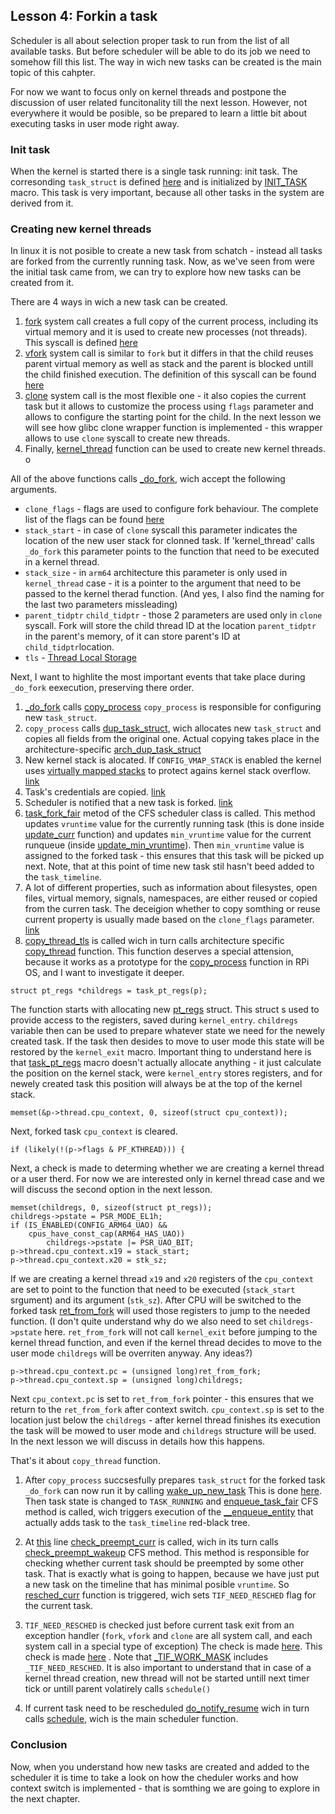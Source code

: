 ## Lesson 4: Forkin a task

Scheduler is all about selection proper task to run from  the list of all available tasks. But before scheduler will be able to do its job we need to somehow fill this list. The way in wich new tasks can be created is the main topic of this cahpter. 

For now we want to focus only on kernel threads and postpone the discussion of user related funcitonality till the next lesson. However, not everywhere it would be posible, so be prepared to learn a little bit about executing tasks in user mode right away.

### Init task

When the kernel is started there is a single task running: init task. The corresonding `task_struct` is defined [here](https://github.com/torvalds/linux/blob/v4.14/init/init_task.c#L20) and is initialized by [INIT_TASK](https://github.com/torvalds/linux/blob/v4.14/include/linux/init_task.h#L226) macro. This task is very important, because all other tasks in the system are derived from it.

### Creating new kernel threads

In linux it is not posible to create a new task from schatch - instead all tasks are forked from the currently running task. Now, as we've seen from were the initial task came from, we can try to explore how new tasks can be created from it. 

There are 4 ways in wich a new task can be created.

1. [fork](http://man7.org/linux/man-pages/man2/fork.2.html) system call creates a full copy of the current process, including its virtual memory and it is used to create new processes (not threads). This syscall is defined [here](https://github.com/torvalds/linux/blob/v4.14/kernel/fork.c#L2116)
1. [vfork](http://man7.org/linux/man-pages/man2/vfork.2.html) system call is similar to `fork` but it differs in that the child reuses parent virtual memory as well as stack and the parent is blocked untill the child finished execution. The definition of this syscall can be found [here](https://github.com/torvalds/linux/blob/v4.14/kernel/fork.c#L2128)
1. [clone](http://man7.org/linux/man-pages/man2/clone.2.html) system call is the most flexible one - it also copies the current task but it allows to customize the process using `flags` parameter and allows to configure the starting point for the child. In the next lesson we will see how glibc clone wrapper function is implemented - this wrapper allows to use `clone` syscall to create new threads. 
1. Finally, [kernel_thread](https://github.com/torvalds/linux/blob/v4.14/kernel/fork.c#L2109) function can be used to create new kernel threads. o

All of the above functions calls [_do_fork](https://github.com/torvalds/linux/blob/v4.14/kernel/fork.c#L2020), wich accept the following arguments.

* `clone_flags` - flags are used to configure fork behaviour. The complete list of the flags can be found [here](https://github.com/torvalds/linux/blob/v4.14/include/uapi/linux/sched.h#L8)
* `stack_start` - in case of `clone` syscall this parameter indicates the location of the new user stack for clonned task. If 'kernel_thread' calls `_do_fork` this parameter points to the function that need to be executed in a kernel thread.
* `stack_size` - in `arm64` architecture this parameter is only used in `kernel_thread` case - it is a pointer to the argument that need to be passed to the kernel therad function. (And yes, I also find the naming for the last two parameters missleading)
* `parent_tidptr` `child_tidptr` - those 2 parameters are used only in `clone` syscall. Fork will store the child thread ID at the location `parent_tidptr` in the parent's memory, of it can store parent's ID at `child_tidptr`location.
* `tls` - [Thread Local Storage](https://en.wikipedia.org/wiki/Thread-local_storage)

Next, I want to highlite the most important events that take place during `_do_fork` eexecution, preserving there order.

1. [_do_fork](https://github.com/torvalds/linux/blob/v4.14/kernel/fork.c#L2020) calls [copy_process](https://github.com/torvalds/linux/blob/v4.14/kernel/fork.c#L1539)  `copy_process` is responsible for configuring new `task_struct`.
1. `copy_process` calls [dup_task_struct](https://github.com/torvalds/linux/blob/v4.14/kernel/fork.c#L512), wich allocates new `task_struct` and copies all fields from the original one. Actual copying takes place in the architecture-specific [arch_dup_task_struct](https://github.com/torvalds/linux/blob/v4.14/arch/arm64/kernel/process.c#L244) 
1. New kernel stack is alocated. If `CONFIG_VMAP_STACK` is enabled the kernel uses [virtually mapped stacks](https://lwn.net/Articles/692208/) to protect agains kernel stack overflow. [link](https://github.com/torvalds/linux/blob/v4.14/kernel/fork.c#L525)
1. Task's credentials are copied. [link](https://github.com/torvalds/linux/blob/v4.14/kernel/fork.c#L1628)
1. Scheduler is notified that a new task is forked. [link](https://github.com/torvalds/linux/blob/v4.14/kernel/fork.c#L1727) 
1. [task_fork_fair](https://github.com/torvalds/linux/blob/v4.14/kernel/sched/fair.c#L9063) metod of the CFS scheduler class is called. This method updates `vruntime` value for the currently running task (this is done inside [update_curr](https://github.com/torvalds/linux/blob/v4.14/kernel/sched/fair.c#L827) function) and updates `min_vruntime` value for the current runqueue (inside [update_min_vruntime](https://github.com/torvalds/linux/blob/v4.14/kernel/sched/fair.c#L514)). Then `min_vruntime` value is assigned to the forked task - this ensures that this task will be picked up next. Note, that at this point of time new task stil hasn't beed added to the `task_timeline`.
1. A lot of different properties, such as information about filesystes, open files, virtual memory, signals, namespaces, are either reused or copied from the curren task. The deceigion whether to copy somthing or reuse current property is usually made based on the `clone_flags` parameter. [link](https://github.com/torvalds/linux/blob/v4.14/kernel/fork.c#L1731-L1765)
1. [copy_thread_tls](https://github.com/torvalds/linux/blob/v4.14/kernel/fork.c#L1766) is called wich in turn calls architecture specific [copy_thread](https://github.com/torvalds/linux/blob/v4.14/arch/arm64/kernel/process.c#L254) function. This function deserves a special attension, because it works as a prototype for the [copy_process](https://github.com/s-matyukevich/raspberry-pi-os/blob/master/src/lesson04/src/fork.c#L5) function in RPi OS, and I want to investigate it deeper.

  ```
  struct pt_regs *childregs = task_pt_regs(p);
  ```

  The function starts with allocating new [pt_regs](https://github.com/torvalds/linux/blob/v4.14/arch/arm64/include/asm/ptrace.h#L119) struct. This struct s used to provide access to the registers, saved during `kernel_entry`. `childregs` variable then can be used to prepare whatever state we need for the newely created task. If the task then desides to move to user mode this state will be restored by the `kernel_exit` macro. Important thing to understand here is that [task_pt_regs](https://github.com/torvalds/linux/blob/v4.14/arch/arm64/include/asm/processor.h#L161) macro doesn't actually allocate anything - it just calculate the position on the kernel stack, were `kernel_entry` stores  registers, and for newely created task this position will always be at the top of the kernel stack.

  ```
  memset(&p->thread.cpu_context, 0, sizeof(struct cpu_context));
  ```

  Next, forked task `cpu_context` is cleared.

  ```
  if (likely(!(p->flags & PF_KTHREAD))) {
  ```
  
  Next, a check is made to determing whether we are creating a kernel thread or a user therd. For now we are interested only in kernel thread case and we will discuss the second option in the next lesson.

  ```
  memset(childregs, 0, sizeof(struct pt_regs));
  childregs->pstate = PSR_MODE_EL1h;
  if (IS_ENABLED(CONFIG_ARM64_UAO) &&
      cpus_have_const_cap(ARM64_HAS_UAO))
          childregs->pstate |= PSR_UAO_BIT;
  p->thread.cpu_context.x19 = stack_start;
  p->thread.cpu_context.x20 = stk_sz;
  ```

  If we are creating a kernel thread `x19` and `x20` registers of the `cpu_context` are set to point to the function that need to be executed (`stack_start` srgument) and its argument (`stk_sz`). After CPU will be switched to the forked task [ret_from_fork](https://github.com/torvalds/linux/blob/v4.14/arch/arm64/kernel/entry.S#L942) will used those registers to jump to the needed function. (I don't quite understand why do we also need to set `childregs->pstate` here. `ret_from_fork` will not call `kernel_exit` before jumping to the kernel thread function, and even if the kernel thread decides to move to the user mode `childregs` will be overriten anyway. Any ideas?)
  
  ```
  p->thread.cpu_context.pc = (unsigned long)ret_from_fork;
  p->thread.cpu_context.sp = (unsigned long)childregs;
  ```

  Next `cpu_context.pc` is set to `ret_from_fork` pointer - this ensures that we return to the `ret_from_fork` after context switch. `cpu_context.sp` is set to the location just below the `childregs` - after kernel thread finishes its execution the task will be mowed to user mode and `childregs` structure will be used. In the next lesson we will discuss in details how this happens.

  That's it about `copy_thread` function. 

1. After `copy_process` succsesfully prepares `task_struct` for the forked task `_do_fork` can now run it by calling [wake_up_new_task](https://github.com/torvalds/linux/blob/v4.14/kernel/sched/core.c#L2438) This is done [here](https://github.com/torvalds/linux/blob/v4.14/kernel/fork.c#L2074). Then task state is changed to `TASK_RUNNING` and  [enqueue_task_fair](https://github.com/torvalds/linux/blob/v4.14/kernel/sched/fair.c#L4879) CFS method is called, wich triggers execution of the [__enqueue_entity](https://github.com/torvalds/linux/blob/v4.14/kernel/sched/fair.c#L549) that actually adds task to the `task_timeline` red-black tree.

1. At [this](https://github.com/torvalds/linux/blob/v4.14/kernel/sched/core.c#L2463) line [check_preempt_curr](https://github.com/torvalds/linux/blob/v4.14/kernel/sched/core.c#L871) is called, wich in its turn calls [check_preempt_wakeup](https://github.com/torvalds/linux/blob/v4.14/kernel/sched/fair.c#L6167) CFS method. This method is responsible for checking whether current task should be preempted by some other task. That is exactly what is going to happen, because we have just put a new task on the timeline that has minimal posible `vruntime`. So [resched_curr](https://github.com/torvalds/linux/blob/v4.14/kernel/sched/core.c#L479) function is triggered, wich sets `TIF_NEED_RESCHED` flag for the current task.

1. `TIF_NEED_RESCHED` is checked just before current task exit from an exception handler (`fork`, `vfork` and `clone` are all system call, and each system call in a special type of exception) The check is made [here](). This check is made [here](https://github.com/torvalds/linux/blob/v4.14/arch/arm64/kernel/entry.S#L801) . Note that [_TIF_WORK_MASK](https://github.com/torvalds/linux/blob/v4.14/arch/arm64/include/asm/thread_info.h#L109) includes `_TIF_NEED_RESCHED`. It is also important to understand that in case of a kernel thread creation, new thread will not be started untill next timer tick or untill parent volatirely calls `schedule()`

1. If current task need to be rescheduled [do_notify_resume](https://github.com/torvalds/linux/blob/v4.14/arch/arm64/kernel/signal.c#L744) wich in turn calls [schedule](https://github.com/torvalds/linux/blob/v4.14/kernel/sched/core.c#L3418), wich is the main scheduler function. 

### Conclusion

Now, when you understand how new tasks are created and added to the scheduler it is time to take a look on how the cheduler works and how context switch is implemented - that is somthing we are going to explore  in the next chapter.
